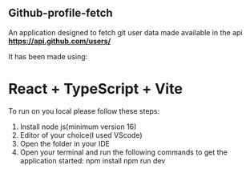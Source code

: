 Github-profile-fetch
--------------------

An application designed to fetch git user data made available in the api **https://api.github.com/users/**

It has been made using:

# React + TypeScript + Vite


To run on you local please follow these steps:

1. Install node js(minimum version 16)
2. Editor of your choice(I used VScode)
3. Open the folder in your IDE
4. Open your terminal and run the following commands to get the application started:
   npm install
   npm run dev

